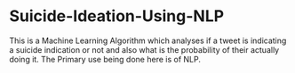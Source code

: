 # Suicide-Ideation-Using-NLP
This is a Machine Learning Algorithm which analyses if a tweet is indicating a suicide indication or not and also what is the probability of their actually doing it. The Primary use being done here is of NLP.
